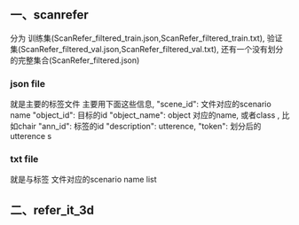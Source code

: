 <!--
 * @Author: xushaocong
 * @Date: 2022-09-02 15:56:35
 * @LastEditTime: 2022-09-02 16:04:45
 * @LastEditors: xushaocong
 * @Description: 
 * @FilePath: /butd_detr/datasets/readme.md
 * email: xushaocong@stu.xmu.edu.cn
-->


## 一、scanrefer

 
分为 
训练集(ScanRefer_filtered_train.json,ScanRefer_filtered_train.txt),
验证集(ScanRefer_filtered_val.json,ScanRefer_filtered_val.txt),
还有一个没有划分的完整集合(ScanRefer_filtered.json)




### json file
就是主要的标签文件
主要用下面这些信息, 
"scene_id": 文件对应的scenario name
"object_id":   目标的id
"object_name":  object 对应的name, 或者class , 比如chair 
"ann_id": 标签的id
"description":  utterence, 
"token":  划分后的utterence s




### txt file
就是与标签 文件对应的scenario name list 



## 二、refer_it_3d














